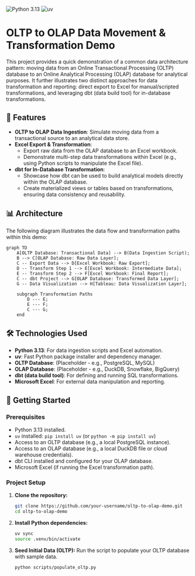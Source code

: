 ![Python 3.13](https://img.shields.io/badge/Python-3.13-blue.svg?logo=python&logoColor=white)
![uv](https://img.shields.io/badge/package_manager-uv-brightgreen)

# OLTP to OLAP Data Movement & Transformation Demo

This project provides a quick demonstration of a common data architecture
pattern: moving data from an Online Transactional Processing (OLTP) database to
an Online Analytical Processing (OLAP) database for analytical purposes. It
further illustrates two distinct approaches for data transformation and
reporting: direct export to Excel for manual/scripted transformations, and
leveraging dbt (data build tool) for in-database transformations.

## 🚀 Features

- **OLTP to OLAP Data Ingestion**: Simulate moving data from a transactional
  source to an analytical data store.
- **Excel Export & Transformation**:
  - Export raw data from the OLAP database to an Excel workbook.
  - Demonstrate multi-step data transformations within Excel (e.g., using
    Python scripts to manipulate the Excel file).
- **dbt for In-Database Transformation**:
  - Showcase how dbt can be used to build analytical models directly within the
    OLAP database.
  - Create materialized views or tables based on transformations, ensuring data
    consistency and reusability.

## 📊 Architecture

The following diagram illustrates the data flow and transformation paths within
this demo:

```mermaid
graph TD
    A[OLTP Database: Transactional Data] --> B(Data Ingestion Script);
    B --> C[OLAP Database: Raw Data Layer];
    C -- Export Data --> D[Excel Workbook: Raw Export];
    D -- Transform Step 1 --> E[Excel Workbook: Intermediate Data];
    E -- Transform Step 2 --> F[Excel Workbook: Final Report];
    C -- dbt Project --> G[OLAP Database: Transformed Data Layer];
    G -- Data Visualization --> H[Tableau: Data Visualization Layer];

    subgraph Transformation Paths
        D --- E;
        E --- F;
        C --- G;
    end
```

## 🛠️ Technologies Used

- **Python 3.13**: For data ingestion scripts and Excel automation.
- **uv**: Fast Python package installer and dependency manager.
- **OLTP Database**: (Placeholder - e.g., PostgreSQL, MySQL)
- **OLAP Database**: (Placeholder - e.g., DuckDB, Snowflake, BigQuery)
- **dbt (data build tool)**: For defining and running SQL transformations.
- **Microsoft Excel**: For external data manipulation and reporting.

## 🚀 Getting Started

### Prerequisites

- Python 3.13 installed.
- `uv` installed: `pip install uv` (or `python -m pip install uv`)
- Access to an OLTP database (e.g., a local PostgreSQL instance).
- Access to an OLAP database (e.g., a local DuckDB file or cloud warehouse credentials).
- dbt CLI installed and configured for your OLAP database.
- Microsoft Excel (if running the Excel transformation path).

### Project Setup

1.  **Clone the repository:**

    ```bash
    git clone https://github.com/your-username/oltp-to-olap-demo.git
    cd oltp-to-olap-demo
    ```

2.  **Install Python dependencies:**

    ```bash
    uv sync
    source .venv/bin/activate
    ```


3.  **Seed Initial Data (OLTP):**
    Run the script to populate your OLTP database with sample data.
    ```bash
    python scripts/populate_oltp.py
    ```
